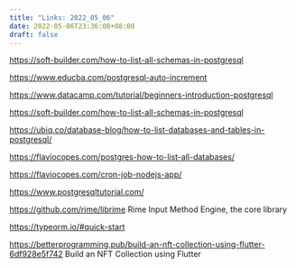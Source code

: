 ```yaml
---
title: "Links: 2022_05_06"
date: 2022-05-06T23:36:08+08:00
draft: false
---
```


https://soft-builder.com/how-to-list-all-schemas-in-postgresql

https://www.educba.com/postgresql-auto-increment

https://www.datacamp.com/tutorial/beginners-introduction-postgresql

https://soft-builder.com/how-to-list-all-schemas-in-postgresql

https://ubiq.co/database-blog/how-to-list-databases-and-tables-in-postgresql/

https://flaviocopes.com/postgres-how-to-list-all-databases/

https://flaviocopes.com/cron-job-nodejs-app/

https://www.postgresqltutorial.com/

https://github.com/rime/librime Rime Input Method Engine, the core library

https://typeorm.io/#quick-start

https://betterprogramming.pub/build-an-nft-collection-using-flutter-6df928e5f742 Build an NFT Collection using Flutter

